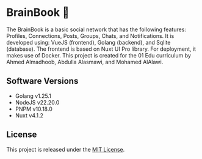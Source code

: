 # BrainBook 🧠

The BrainBook is a basic social network that has the following features: Profiles, Connections, Posts, Groups, Chats, and Notifications. It is developed using: VueJS (frontend), Golang (backend), and Sqlite (database). The frontend is based on Nuxt UI Pro library. For deployment, it makes use of Docker. This project is created for the 01 Edu curriculum by Ahmed Almadhoob, Abdulla Alasmawi, and Mohamed AlAlawi.

## Software Versions

- Golang v1.25.1
- NodeJS v22.20.0
- PNPM v10.18.0
- Nuxt v4.1.2

## License

This project is released under the [MIT License](LICENSE).
